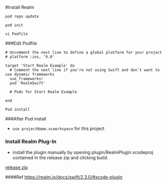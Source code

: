 #Install Realm

```
pod repo update
```
```
pod init
```
```
vi Podfile
```

###Edit Podfile
```
# Uncomment the next line to define a global platform for your project
# platform :ios, '9.0'

target 'Start Realm Example' do
  # Comment the next line if you're not using Swift and don't want to use dynamic frameworks
  use_frameworks!
  pod 'RealmSwift'

  # Pods for Start Realm Example

end
```

```
Pod install
```

###After Pod install
- ```use projectName.xcworkspace``` for this project


### Install Realm Plug-In
- install the plugin manually by opening plugin/RealmPlugin.xcodeproj contained in the release zip and clicking build. 

[release zip](https://static.realm.io/downloads/swift/realm-swift-2.4.2.zip)

####Ref
https://realm.io/docs/swift/2.3.0/#xcode-plugin
